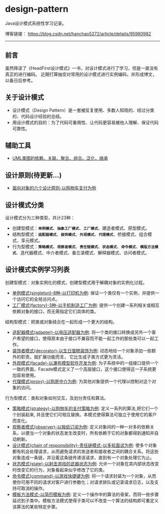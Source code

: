 # design-pattern
Java设计模式系统性学习记录。

博客链接： https://blog.csdn.net/hanchao5272/article/details/95980982

-----

## 前言
虽然拜读了《HeadFirst设计模式》一书，对设计模式进行了学习，但是一直没有真正的进行编码。
近期打算抽空对常用的设计模式进行实例编码，并形成博文，以备日后参考。
## 关于设计模式

- 设计模式（Design Pattern）是一套被反复使用、多数人知晓的、经过分类的、代码设计经验的总结。
- 用设计模式的目的：为了代码可重用性、让代码更容易被他人理解、保证代码可靠性。 

## 辅助工具
- [UML类图的依赖、关联、聚合、组合、泛化、继承](https://hanchao.blog.csdn.net/article/details/96477526)
## 设计原则(待更新...)

- [面向对象的六个设计原则-以购物车支付为例](https://blog.csdn.net/hanchao5272/article/details/96438727)

## 设计模式分类

设计模式分为三种类型，共计23种：

- 创建型模式：**`单例模式`**、**`抽象工厂模式`**、**`工厂模式`**、建造者模式、原型模式。
- 结构型模式：**`适配器模式`**、**`装饰模式`**、**`外观模式`**、**`代理模式`**、桥接模式、组合模式、享元模式。
- 行为型模式：**`策略模式`**、**`观察者模式`**、**`责任链模式`**、**`状态模式`**、**`命令模式`**、**`模版方法模式`**、迭代器模式、中介者模式、备忘录模式、解释器模式、访问者模式。

## 设计模式实例学习列表

创建型模式：对象实例化的模式，创建型模式用于解耦对象的实例化过程。

- [单例模式(singleton)-8种-以打印机为例](https://blog.csdn.net/hanchao5272/article/details/95981494): 保证一个类仅有一个实例，并提供一个访问它的全局访问点。
- [工厂模式(factory)-3种-以手机制造工厂为例](https://blog.csdn.net/hanchao5272/article/details/96482859): 提供一个创建一系列相关或相互依赖对象的接口，而无需指定它们具体的类。

结构型模式：把类或对象结合在一起形成一个更大的结构。

- [适配器模式(adapter)-以电压适配器为例](https://hanchao.blog.csdn.net/article/details/96484044): 将一个类的接口转换成另外一个客户希望的接口，使得原本由于接口不兼容而不能一起工作的那些类可以一起工作。
- [装饰者模式(decorator)-以生日蛋糕装饰为例](https://hanchao.blog.csdn.net/article/details/97142746): 动态地给一个对象添加一些额外的职责。就扩展功能而言， 它比生成子类方式更为灵活。
- [外观模式(facade)-以瀑布模型软件开发为例](https://hanchao.blog.csdn.net/article/details/97616272): 为子系统中的一组接口提供一个一致的界面，Facade模式定义了一个高层接口，这个接口使得这一子系统更加容易使用。
- [代理模式(proxy)-以购房中介为例](https://hanchao.blog.csdn.net/article/details/97641940): 为其他对象提供一个代理以控制对这个对象的访问。

行为型模式：类和对象如何交互，及划分责任和算法。

- [策略模式(strategy)-以购物车的支付策略为例](https://blog.csdn.net/hanchao5272/article/details/96480255): 定义一系列的算法,把它们一个个封装起来, 并且使它们可相互替换。本模式使得算法可独立于使用它的客户而变化。
- [观察者模式(observer)-以报纸订阅为例](https://hanchao.blog.csdn.net/article/details/97149607): 定义对象间的一种一对多的依赖关系，以便当一个对象的状态发生改变时，所有依赖于它的对象都得到通知并自动刷新。
- [设计模式(chain of responsibility)-责任链模式-以多轮面试为例](https://hanchao.blog.csdn.net/article/details/97285508): 使多个对象都有机会处理请求，从而避免请求的发送者和接收者之间的耦合关系。将这些对象连成一条链，并沿着这条链传递该请求，直到有一个对象处理它为止。
- [状态模式(state)-以射击游戏的武器状态为例](https://hanchao.blog.csdn.net/article/details/97391011): 允许一个对象在其内部状态改变时改变它的行为，对象看起来似乎修改了它的类。
- [命令模式(command)-以游戏快捷键为例](https://hanchao.blog.csdn.net/article/details/97613225): 将一个请求封装为一个对象，从而使你可用不同的请求对客户进行参数化；对请求排队或记录请求日志，以及支持可取消的操作。
- [模板方法模式-以简历模板为例](https://hanchao.blog.csdn.net/article/details/97614786): 定义一个操作中的算法的骨架，而将一些步骤延迟到子类中。模板方法模式使得子类可以不改变一个算法的结构即可重定义该算法的某些特定步骤。
